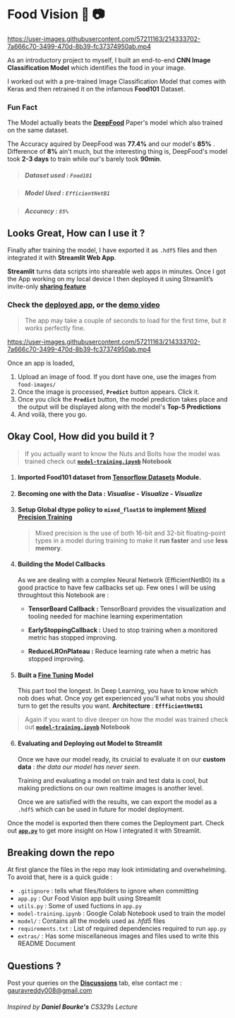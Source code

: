 # Food Vision :hamburger: :camera:

https://user-images.githubusercontent.com/57211163/214333702-7a666c70-3499-470d-8b39-fc37374950ab.mp4


As an introductory project to myself, I built an end-to-end **CNN Image Classification Model** which identifies the food in your image. 

I worked out with a pre-trained Image Classification Model that comes with Keras and then retrained it on the infamous **Food101** Dataset.

### Fun Fact 

The Model actually beats the [**DeepFood**](https://arxiv.org/pdf/1606.05675.pdf) Paper's model which also trained on the same dataset.

The Accuracy aquired by DeepFood was **77.4%** and our model's **85%** . Difference of **8%** ain't much, but the interesting thing is, DeepFood's model took **2-3 days** to train while our's barely took **90min**.

> ##### **Dataset used :**  **`Food101`**

> ##### **Model Used :** **`EfficientNetB1`**

> ##### **Accuracy :** **`85%`**

## Looks Great, How can I use it ?

Finally after training the model, I have exported it as `.hdf5` files and then integrated it with **Streamlit Web App**. 

**Streamlit** turns data scripts into shareable web apps in minutes. 
Once I got the App working on my local device I then deployed it using Streamlit’s invite-only **[sharing feature](https://streamlit.io/sharing)**

### Check the [deployed app](https://share.streamlit.io/gauravreddy08/food-vision/main/food-vision/app.py), or the [demo video](https://github.com/gauravreddy08/food-vision/blob/main/extras/app%20video.mp4?raw=true)

> The app may take a couple of seconds to load for the first time, but it works perfectly fine.

https://user-images.githubusercontent.com/57211163/214333702-7a666c70-3499-470d-8b39-fc37374950ab.mp4

Once an app is loaded, 

1. Upload an image of food. If you dont have one, use the images from `food-images/`
2. Once the image is processed, **`Predict`** button appears. Click it.
3. Once you click the **`Predict`** button, the model prediction takes place and the output will be displayed along with the model's **Top-5 Predictions**
4. And voilà, there you go.


## Okay Cool, How did you build it ?

> If you actually want to know the Nuts and Bolts how the model was trained check out **[`model-training.ipynb`](https://github.com/gauravreddy08/food-vision/blob/main/model_training.ipynb) Notebook**

1. #### Imported Food101 dataset from **[Tensorflow Datasets](https://www.tensorflow.org/datasets)** Module.

2. #### Becoming one with the Data : *Visualise - Visualize - Visualize*

3. #### Setup Global dtype policy to **`mixed_float16`** to implement [**Mixed Precision Training**](https://www.tensorflow.org/guide/mixed_precision)

   > Mixed precision is the use of both 16-bit and 32-bit floating-point types in a model during training to make it **run faster** and use **less memory**.

4. #### Building the Model Callbacks 

   As we are dealing with a complex Neural Network (EfficientNetB0) its a good practice to have few callbacks set up. Few ones I will be using throughtout this Notebook are :

   - **TensorBoard Callback :** TensorBoard provides the visualization and tooling needed for machine learning experimentation

   - **EarlyStoppingCallback :** Used to stop training when a monitored metric has stopped improving.

   - **ReduceLROnPlateau :** Reduce learning rate when a metric has stopped improving.


5. #### Built a  [Fine Tuning](https://www.tensorflow.org/tutorials/images/transfer_learning)  Model

   This part tool the longest. In Deep Learning, you have to know which nob does what. Once yoy get experienced you'll what nobs you should turn to get the results you want. 
   **Architecture** : **`EffficientNetB1`**
   
> Again if you want to dive deeper on how the model was trained check out **[`model-training.ipynb`](https://github.com/gauravreddy08/food-vision/blob/main/model_training.ipynb) Notebook**

6. #### Evaluating and Deploying out Model to Streamlit

   Once we have our model ready, its cruicial to evaluate it on our **custom data** : *the data our model has never seen*.

   Training and evaluating a model on train and test data is cool, but making predictions on our own realtime images is another level.

   Once we are satisfied with the results, we can export the model as a `.hdf5`  which can be used in future for model deployment.

Once the model is exported then there comes the Deployment part. Check out  **[`app.py`](https://github.com/gauravreddy08/food-vision/blob/main/food-vision/app.py)** to get more insight on How I integrated it with Streamlit.

## Breaking down the repo

At first glance the files in the repo may look intimidating and overwhelming. To avoid that, here is a quick guide :

* `.gitignore` : tells what files/folders to ignore when committing
* `app.py`  : Our Food Vision app built using Streamlit
* `utils.py`  : Some of used fuctions in  `app.py`
* `model-training.ipynb`  : Google Colab Notebook used to train the model
* `model/`  : Contains all the models used as *.hfd5* files
* `requirements.txt`  : List of required dependencies required to run `app.py`
* `extras/`  : Has some miscellaneous images and files used to write this README Document

## Questions ?

Post your queries on the [**Discussions**](https://github.com/gauravreddy08/food-vision/discussions) tab, else contact me : gauravreddy008@gmail.com



######                                             *Inspired by **Daniel Bourke's** CS329s Lecture*

